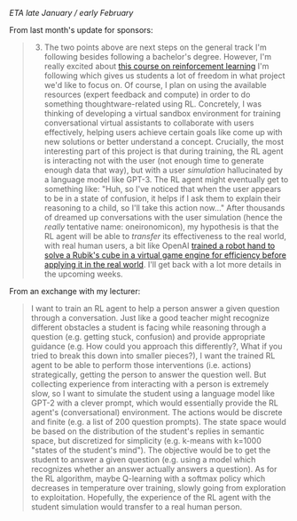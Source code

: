 *ETA late January / early February*

From last month's update for sponsors:

> 3. The two points above are next steps on the general track I'm following besides following a bachelor's degree. However, I'm really excited about [this course on reinforcement learning](https://www.rug.nl/ocasys/fwn/vak/show?code=WBAI015-05) I'm following which gives us students a lot of freedom in what project we'd like to focus on. Of course, I plan on using the available resources (expert feedback and compute) in order to do something thoughtware-related using RL. Concretely, I was thinking of developing a virtual sandbox environment for training conversational virtual assistants to collaborate with users effectively, helping users achieve certain goals like come up with new solutions or better understand a concept. Crucially, the most interesting part of this project is that during training, the RL agent is interacting not with the user (not enough time to generate enough data that way), but with a user *simulation* hallucinated by a language model like GPT-3. The RL agent might eventually get to something like: "Huh, so I've noticed that when the user appears to be in a state of confusion, it helps if I ask them to explain their reasoning to a child, so I'll take this action now..." After thousands of dreamed up conversations with the user simulation (hence the *really* tentative name: oneironomicon), my hypothesis is that the RL agent will be able to *transfer* its effectiveness to the real world, with real human users, a bit like OpenAI [trained a robot hand to solve a Rubik's cube in a virtual game engine for efficiency before applying it in the real world](https://openai.com/blog/solving-rubiks-cube/). I'll get back with a lot more details in the upcoming weeks.

From an exchange with my lecturer:

> I want to train an RL agent to help a person answer a given question through a conversation. Just like a good teacher might recognize different obstacles a student is facing while reasoning through a question (e.g. getting stuck, confusion) and provide appropriate guidance (e.g. How could you approach this differently?, What if you tried to break this down into smaller pieces?), I want the trained RL agent to be able to perform those interventions (i.e. actions) strategically, getting the person to answer the question well. But collecting experience from interacting with a person is extremely slow, so I want to simulate the student using a language model like GPT-2 with a clever prompt, which would essentially provide the RL agent's (conversational) environment. The actions would be discrete and finite (e.g. a list of 200 question prompts). The state space would be based on the distribution of the student's replies in semantic space, but discretized for simplicity (e.g. k-means with k=1000 "states of the student's mind"). The objective would be to get the student to answer a given question (e.g. using a model which recognizes whether an answer actually answers a question). As for the RL algorithm, maybe Q-learning with a softmax policy which decreases in temperature over training, slowly going from exploration to exploitation. Hopefully, the experience of the RL agent with the student simulation would transfer to a real human person.
